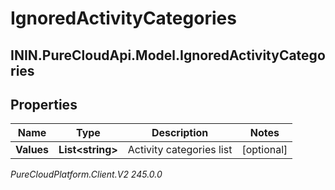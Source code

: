 # IgnoredActivityCategories

## ININ.PureCloudApi.Model.IgnoredActivityCategories

## Properties

|Name | Type | Description | Notes|
|------------ | ------------- | ------------- | -------------|
| **Values** | **List&lt;string&gt;** | Activity categories list | [optional] |



_PureCloudPlatform.Client.V2 245.0.0_
